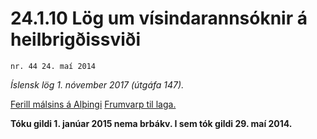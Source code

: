 # 24.1.10 Lög um vísindarannsóknir á heilbrigðissviði

`nr. 44 24. maí 2014`

_Íslensk lög 1. nóvember 2017 (útgáfa 147)._

[Ferill málsins á Alþingi](https://www.althingi.is/thingstorf/thingmalalistar-eftir-thingum/ferill/?ltg=143&mnr=159)
[Frumvarp til laga.](https://www.althingi.is/altext/143/s/0190.html)

**Tóku gildi 1. janúar 2015 nema brbákv. I sem tók gildi 29. maí 2014.**


